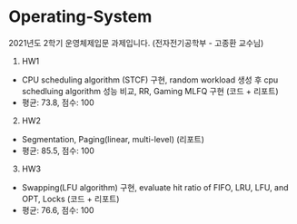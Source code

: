 # Operating-System
2021년도 2학기 운영체제입문 과제입니다. (전자전기공학부 - 고종환 교수님)

1. HW1
- CPU scheduling algorithm (STCF) 구현, random workload 생성 후 cpu schedluing algorithm 성능 비교, RR, Gaming MLFQ 구현 (코드 + 리포트)
- 평균: 73.8, 점수: 100

2. HW2
- Segmentation, Paging(linear, multi-level) (리포트)
- 평균: 85.5, 점수: 100

3. HW3
- Swapping(LFU algorithm) 구현, evaluate hit ratio of FIFO, LRU, LFU, and OPT, Locks (코드 + 리포트)
- 평균: 76.6, 점수: 100
